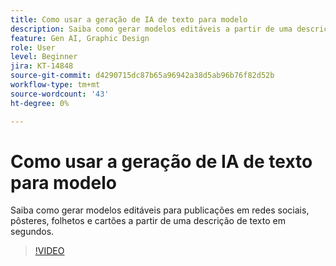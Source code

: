 ```yaml
---
title: Como usar a geração de IA de texto para modelo
description: Saiba como gerar modelos editáveis a partir de uma descrição de texto em segundos
feature: Gen AI, Graphic Design
role: User
level: Beginner
jira: KT-14848
source-git-commit: d4290715dc87b65a96942a38d5ab96b76f82d52b
workflow-type: tm+mt
source-wordcount: '43'
ht-degree: 0%

---
```


# Como usar a geração de IA de texto para modelo

Saiba como gerar modelos editáveis para publicações em redes sociais, pôsteres, folhetos e cartões a partir de uma descrição de texto em segundos.

>[!VIDEO](https://video.tv.adobe.com/v/3427022?quality=12&learn=on&hidetitle=true)
